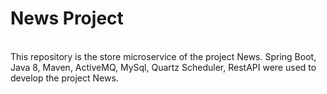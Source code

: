 <h1>News Project</h1>
<br>
This repository is the store microservice of the project News.
Spring Boot, Java 8, Maven, ActiveMQ, MySql, Quartz Scheduler, RestAPI were used to develop the project News.
